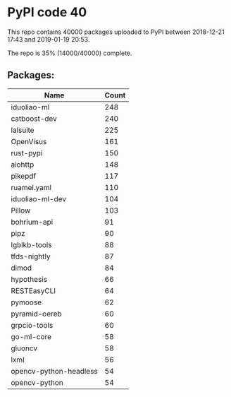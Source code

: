 # PyPI code 40

This repo contains 40000 packages uploaded to PyPI between 
2018-12-21 17:43 and 2019-01-19 20:53.

The repo is 35% (14000/40000) complete.

## Packages:

| Name  | Count |
| ----- | ----- |
| iduoliao-ml | 248 |
| catboost-dev | 240 |
| lalsuite | 225 |
| OpenVisus | 161 |
| rust-pypi | 150 |
| aiohttp | 148 |
| pikepdf | 117 |
| ruamel.yaml | 110 |
| iduoliao-ml-dev | 104 |
| Pillow | 103 |
| bohrium-api | 91 |
| pipz | 90 |
| lgblkb-tools | 88 |
| tfds-nightly | 87 |
| dimod | 84 |
| hypothesis | 66 |
| RESTEasyCLI | 64 |
| pymoose | 62 |
| pyramid-oereb | 60 |
| grpcio-tools | 60 |
| go-ml-core | 58 |
| gluoncv | 58 |
| lxml | 56 |
| opencv-python-headless | 54 |
| opencv-python | 54 |


